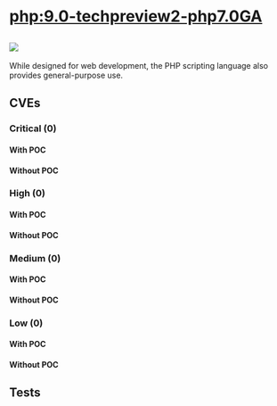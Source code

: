 # [php:9.0-techpreview2-php7.0GA](https://hub.docker.com/_/php?tab=tags)
![](https://img.shields.io/static/v1?label=tag&message=9.0-techpreview2-php7.0GA&color=blue)
---
<p>
While designed for web development, the PHP scripting language also provides general-purpose use.
</p>

## CVEs
### Critical (0)
#### With POC

#### Without POC


### High (0)
#### With POC

#### Without POC


### Medium (0)
#### With POC

#### Without POC


### Low (0)
#### With POC

#### Without POC


## Tests
